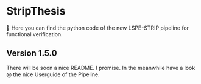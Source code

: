 # StripThesis
:telescope: Here you can find the python code of the new LSPE-STRIP pipeline for functional verification. 

## Version 1.5.0
There will be soon a nice README. I promise. In the meanwhile have a look @ the nice Userguide of the Pipeline.
